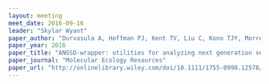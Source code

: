 ```yaml
---
layout: meeting
meet_date: 2016-09-16
leader: "Skylar Wyant"
paper_author: "Durvasula A, Hoffman PJ, Kent TV, Liu C, Kono TJY, Morrell PL, Ross-Ibarra J"
paper_year: 2016
paper_title: "ANGSD-wrapper: utilities for analyzing next generation sequencing data"
paper_journal: "Molecular Ecology Resources"
paper_url: "http://onlinelibrary.wiley.com/doi/10.1111/1755-0998.12578/full"
---
```

